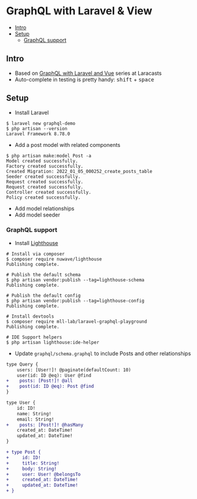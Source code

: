 # GraphQL with Laravel & View <!-- omit in toc -->

- [Intro](#intro)
- [Setup](#setup)
  - [GraphQL support](#graphql-support)

## Intro

- Based on [GraphQL with Laravel and Vue](https://laracasts.com/series/graphql-with-laravel-and-vue) series at Laracasts
- Auto-complete in testing is pretty handy: <kbd>shift</kbd> + <kbd>space</kbd>

## Setup

- Install Laravel

```shell
$ laravel new graphql-demo
$ php artisan --version
Laravel Framework 8.78.0
```

- Add a post model with related components

```shell
$ php artisan make:model Post -a
Model created successfully.
Factory created successfully.
Created Migration: 2022_01_05_000252_create_posts_table
Seeder created successfully.
Request created successfully.
Request created successfully.
Controller created successfully.
Policy created successfully.
```

- Add model relationships
- Add model seeder

### GraphQL support

- Install [Lighthouse](https://lighthouse-php.com/5/getting-started/installation.html)

```shell
# Install via composer
$ composer require nuwave/lighthouse
Publishing complete.

# Publish the default schema
$ php artisan vendor:publish --tag=lighthouse-schema
Publishing complete.

# Publish the default config
$ php artisan vendor:publish --tag=lighthouse-config
Publishing complete.

# Install devtools
$ composer require mll-lab/laravel-graphql-playground
Publishing complete.

# IDE Support helpers
$ php artisan lighthouse:ide-helper
```

- Update `graphql/schema.graphql` to include Posts and other relationships

```diff
type Query {
    users: [User!]! @paginate(defaultCount: 10)
    user(id: ID @eq): User @find
+    posts: [Post!]! @all
+    post(id: ID @eq): Post @find
}

type User {
    id: ID!
    name: String!
    email: String!
+    posts: [Post!]! @hasMany
    created_at: DateTime!
    updated_at: DateTime!
}

+ type Post {
+     id: ID!
+     title: String!
+     body: String!
+     user: User! @belongsTo
+     created_at: DateTime!
+     updated_at: DateTime!
+ }
```
